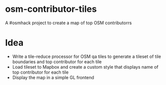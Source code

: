# osm-contributor-tiles
A #osmhack project to create a map of top OSM contributorrs

# Idea

- Write a tile-reduce processor for OSM qa tiles to generate a tileset of tile boundaries and top contributor for each tile
- Load tileset to Mapbox and create a custom style that displays name of top contributor for each tile
- Display the map in a simple GL frontend
